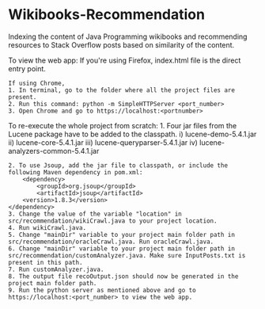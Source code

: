 # Wikibooks-Recommendation
Indexing the content of Java Programming wikibooks and recommending resources to Stack Overflow posts based on similarity of the content.

To view the web app:
	If you're using Firefox, index.html file is the direct entry point.

	If using Chrome,
	1. In terminal, go to the folder where all the project files are present. 
	2. Run this command: python -m SimpleHTTPServer <port_number>
	3. Open Chrome and go to https://localhost:<portnumber>



To re-execute the whole project from scratch:
	1. Four jar files from the Lucene package have to be added to the classpath.
		i) lucene-demo-5.4.1.jar
		ii) lucene-core-5.4.1.jar
		iii) lucene-queryparser-5.4.1.jar
		iv) lucene-analyzers-common-5.4.1.jar

	2. To use Jsoup, add the jar file to classpath, or include the following Maven dependency in pom.xml:
		<dependency>
	  		<groupId>org.jsoup</groupId>
	  		<artifactId>jsoup</artifactId>
  		<version>1.8.3</version>
  	</dependency>
	3. Change the value of the variable "location" in src/recommendation/wikiCrawl.java to your project location.
	4. Run wikiCrawl.java.
	5. Change "mainDir" variable to your project main folder path in src/recommendation/oracleCrawl.java. Run oracleCrawl.java.
	6. Change "mainDir" variable to your project main folder path in src/recommendation/customAnalyzer.java. Make sure InputPosts.txt is present in this path.
	7. Run customAnalyzer.java.
	8. The output file recoOutput.json should now be generated in the project main folder path.
	9. Run the python server as mentioned above and go to https://localhost:<port_number> to view the web app.
